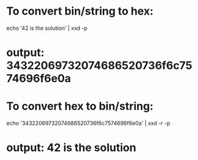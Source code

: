 # To convert bin/string to hex:

echo '42 is the solution' | xxd -p

# output: 34322069732074686520736f6c7574696f6e0a

# To convert hex to bin/string:

echo '34322069732074686520736f6c7574696f6e0a' | xxd -r -p

# output: 42 is the solution
